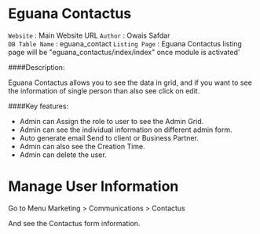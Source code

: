 # Eguana Contactus

`Website` : Main Website URL
`Author` : Owais Safdar  
`DB Table Name` : eguana_contact 
`Listing Page`  : Eguana Contactus listing page will be "eguana_contactus/index/index" once module is activated'

####Description:

Eguana Contactus allows you to see the data in grid, and if you want to see the information of single person than also see click on edit.

####Key features:

- Admin can Assign the role to user to see the Admin Grid.
- Admin can see the individual information on different admin form.
- Auto generate email Send to client or Business Partner.
- Admin can also see the Creation Time.
- Admin can delete the user.

#  Manage User Information
Go to Menu Marketing > Communications > Contactus

And see the Contactus form information.

